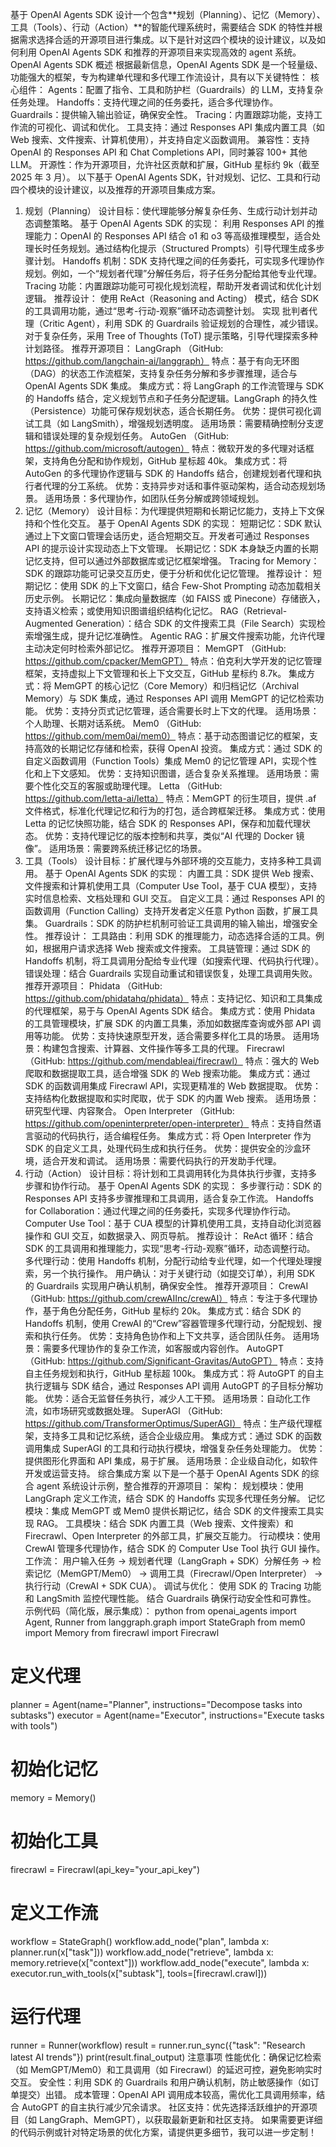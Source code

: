 基于 OpenAI Agents SDK 设计一个包含**规划（Planning）、记忆（Memory）、工具（Tools）、行动（Action）**的智能代理系统时，需要结合 SDK 的特性并根据需求选择合适的开源项目进行集成。以下是针对这四个模块的设计建议，以及如何利用 OpenAI Agents SDK 和推荐的开源项目来实现高效的 agent 系统。
OpenAI Agents SDK 概述
根据最新信息，OpenAI Agents SDK 是一个轻量级、功能强大的框架，专为构建单代理和多代理工作流设计，具有以下关键特性：
核心组件：
Agents：配置了指令、工具和防护栏（Guardrails）的 LLM，支持复杂任务处理。
Handoffs：支持代理之间的任务委托，适合多代理协作。
Guardrails：提供输入输出验证，确保安全性。
Tracing：内置跟踪功能，支持工作流的可视化、调试和优化。
工具支持：通过 Responses API 集成内置工具（如 Web 搜索、文件搜索、计算机使用），并支持自定义函数调用。
兼容性：支持 OpenAI 的 Responses API 和 Chat Completions API，同时兼容 100+ 其他 LLM。
开源性：作为开源项目，允许社区贡献和扩展，GitHub 星标约 9k（截至 2025 年 3 月）。
以下基于 OpenAI Agents SDK，针对规划、记忆、工具和行动四个模块的设计建议，以及推荐的开源项目集成方案。
1. 规划（Planning）
设计目标：使代理能够分解复杂任务、生成行动计划并动态调整策略。
基于 OpenAI Agents SDK 的实现：
利用 Responses API 的推理能力：OpenAI 的 Responses API 结合 o1 和 o3 等高级推理模型，适合处理长时任务规划。通过结构化提示（Structured Prompts）引导代理生成多步骤计划。
Handoffs 机制：SDK 支持代理之间的任务委托，可实现多代理协作规划。例如，一个“规划者代理”分解任务后，将子任务分配给其他专业代理。
Tracing 功能：内置跟踪功能可可视化规划流程，帮助开发者调试和优化计划逻辑。
推荐设计：
使用 ReAct（Reasoning and Acting） 模式，结合 SDK 的工具调用功能，通过“思考-行动-观察”循环动态调整计划。
实现 批判者代理（Critic Agent），利用 SDK 的 Guardrails 验证规划的合理性，减少错误。
对于复杂任务，采用 Tree of Thoughts (ToT) 提示策略，引导代理探索多种计划路径。
推荐开源项目：
LangGraph （GitHub: https://github.com/langchain-ai/langgraph）
特点：基于有向无环图（DAG）的状态工作流框架，支持复杂任务分解和多步骤推理，适合与 OpenAI Agents SDK 集成。
集成方式：将 LangGraph 的工作流管理与 SDK 的 Handoffs 结合，定义规划节点和子任务分配逻辑。LangGraph 的持久性（Persistence）功能可保存规划状态，适合长期任务。
优势：提供可视化调试工具（如 LangSmith），增强规划透明度。
适用场景：需要精确控制分支逻辑和错误处理的复杂规划任务。
AutoGen （GitHub: https://github.com/microsoft/autogen）
特点：微软开发的多代理对话框架，支持角色分配和协作规划，GitHub 星标超 40k。
集成方式：将 AutoGen 的多代理协作逻辑与 SDK 的 Handoffs 结合，创建规划者代理和执行者代理的分工系统。
优势：支持异步对话和事件驱动架构，适合动态规划场景。
适用场景：多代理协作，如团队任务分解或跨领域规划。
2. 记忆（Memory）
设计目标：为代理提供短期和长期记忆能力，支持上下文保持和个性化交互。
基于 OpenAI Agents SDK 的实现：
短期记忆：SDK 默认通过上下文窗口管理会话历史，适合短期交互。开发者可通过 Responses API 的提示设计实现动态上下文管理。
长期记忆：SDK 本身缺乏内置的长期记忆支持，但可以通过外部数据库或记忆框架增强。
Tracing for Memory：SDK 的跟踪功能可记录交互历史，便于分析和优化记忆管理。
推荐设计：
短期记忆：使用 SDK 的上下文窗口，结合 Few-Shot Prompting 动态加载相关历史示例。
长期记忆：集成向量数据库（如 FAISS 或 Pinecone）存储嵌入，支持语义检索；或使用知识图谱组织结构化记忆。
RAG（Retrieval-Augmented Generation）：结合 SDK 的文件搜索工具（File Search）实现检索增强生成，提升记忆准确性。
Agentic RAG：扩展文件搜索功能，允许代理主动决定何时检索外部记忆。
推荐开源项目：
MemGPT （GitHub: https://github.com/cpacker/MemGPT）
特点：伯克利大学开发的记忆管理框架，支持虚拟上下文管理和长上下文交互，GitHub 星标约 8.7k。
集成方式：将 MemGPT 的核心记忆（Core Memory）和归档记忆（Archival Memory）与 SDK 集成，通过 Responses API 调用 MemGPT 的记忆检索功能。
优势：支持分页式记忆管理，适合需要长时上下文的代理。
适用场景：个人助理、长期对话系统。
Mem0 （GitHub: https://github.com/mem0ai/mem0）
特点：基于动态图谱记忆的框架，支持高效的长期记忆存储和检索，获得 OpenAI 投资。
集成方式：通过 SDK 的自定义函数调用（Function Tools）集成 Mem0 的记忆管理 API，实现个性化和上下文感知。
优势：支持知识图谱，适合复杂关系推理。
适用场景：需要个性化交互的客服或助理代理。
Letta （GitHub: https://github.com/letta-ai/letta）
特点：MemGPT 的衍生项目，提供 .af 文件格式，标准化代理记忆和行为的打包，适合跨框架迁移。
集成方式：使用 Letta 的记忆快照功能，结合 SDK 的 Responses API，保存和加载代理状态。
优势：支持代理记忆的版本控制和共享，类似“AI 代理的 Docker 镜像”。
适用场景：需要跨系统迁移记忆的场景。
3. 工具（Tools）
设计目标：扩展代理与外部环境的交互能力，支持多种工具调用。
基于 OpenAI Agents SDK 的实现：
内置工具：SDK 提供 Web 搜索、文件搜索和计算机使用工具（Computer Use Tool，基于 CUA 模型），支持实时信息检索、文档处理和 GUI 交互。
自定义工具：通过 Responses API 的函数调用（Function Calling）支持开发者定义任意 Python 函数，扩展工具集。
Guardrails：SDK 的防护栏机制可验证工具调用的输入输出，增强安全性。
推荐设计：
工具路由：利用 SDK 的推理能力，动态选择合适的工具。例如，根据用户请求选择 Web 搜索或文件搜索。
工具链管理：通过 SDK 的 Handoffs 机制，将工具调用分配给专业代理（如搜索代理、代码执行代理）。
错误处理：结合 Guardrails 实现自动重试和错误恢复，处理工具调用失败。
推荐开源项目：
Phidata （GitHub: https://github.com/phidatahq/phidata）
特点：支持记忆、知识和工具集成的代理框架，易于与 OpenAI Agents SDK 结合。
集成方式：使用 Phidata 的工具管理模块，扩展 SDK 的内置工具集，添加如数据库查询或外部 API 调用等功能。
优势：支持快速原型开发，适合需要多样化工具的场景。
适用场景：构建包含搜索、计算器、文件操作等多工具的代理。
Firecrawl （GitHub: https://github.com/mendableai/firecrawl）
特点：强大的 Web 爬取和数据提取工具，适合增强 SDK 的 Web 搜索功能。
集成方式：通过 SDK 的函数调用集成 Firecrawl API，实现更精准的 Web 数据提取。
优势：支持结构化数据提取和实时爬取，优于 SDK 的内置 Web 搜索。
适用场景：研究型代理、内容聚合。
Open Interpreter （GitHub: https://github.com/openinterpreter/open-interpreter）
特点：支持自然语言驱动的代码执行，适合编程任务。
集成方式：将 Open Interpreter 作为 SDK 的自定义工具，处理代码生成和执行任务。
优势：提供安全的沙盒环境，适合开发和调试。
适用场景：需要代码执行的开发助手代理。
4. 行动（Action）
设计目标：将计划和工具调用转化为具体执行步骤，支持多步骤和协作行动。
基于 OpenAI Agents SDK 的实现：
多步骤行动：SDK 的 Responses API 支持多步骤推理和工具调用，适合复杂工作流。
Handoffs for Collaboration：通过代理之间的任务委托，实现多代理协作行动。
Computer Use Tool：基于 CUA 模型的计算机使用工具，支持自动化浏览器操作和 GUI 交互，如数据录入、网页导航。
推荐设计：
ReAct 循环：结合 SDK 的工具调用和推理能力，实现“思考-行动-观察”循环，动态调整行动。
多代理行动：使用 Handoffs 机制，分配行动给专业代理，如一个代理处理搜索，另一个执行操作。
用户确认：对于关键行动（如提交订单），利用 SDK 的 Guardrails 实现用户确认机制，确保安全性。
推荐开源项目：
CrewAI （GitHub: https://github.com/crewAIInc/crewAI）
特点：专注于多代理协作，基于角色分配任务，GitHub 星标约 20k。
集成方式：结合 SDK 的 Handoffs 机制，使用 CrewAI 的“Crew”容器管理多代理行动，分配规划、搜索和执行任务。
优势：支持角色协作和上下文共享，适合团队任务。
适用场景：需要多代理协作的复杂工作流，如客服或内容创作。
AutoGPT （GitHub: https://github.com/Significant-Gravitas/AutoGPT）
特点：支持自主任务规划和执行，GitHub 星标超 100k。
集成方式：将 AutoGPT 的自主执行逻辑与 SDK 结合，通过 Responses API 调用 AutoGPT 的子目标分解功能。
优势：适合无监督任务执行，减少人工干预。
适用场景：自动化工作流，如市场研究或数据处理。
SuperAGI （GitHub: https://github.com/TransformerOptimus/SuperAGI）
特点：生产级代理框架，支持多工具和记忆系统，适合企业级应用。
集成方式：通过 SDK 的函数调用集成 SuperAGI 的工具和行动执行模块，增强复杂任务处理能力。
优势：提供图形化界面和 API 集成，易于扩展。
适用场景：企业级自动化，如软件开发或运营支持。
综合集成方案
以下是一个基于 OpenAI Agents SDK 的综合 agent 系统设计示例，整合推荐的开源项目：
架构：
规划模块：使用 LangGraph 定义工作流，结合 SDK 的 Handoffs 实现多代理任务分解。
记忆模块：集成 MemGPT 或 Mem0 提供长期记忆，结合 SDK 的文件搜索工具实现 RAG。
工具模块：结合 SDK 内置工具（Web 搜索、文件搜索）和 Firecrawl、Open Interpreter 的外部工具，扩展交互能力。
行动模块：使用 CrewAI 管理多代理协作，结合 SDK 的 Computer Use Tool 执行 GUI 操作。
工作流：
用户输入任务 → 规划者代理（LangGraph + SDK）分解任务 → 检索记忆（MemGPT/Mem0） → 调用工具（Firecrawl/Open Interpreter） → 执行行动（CrewAI + SDK CUA）。
调试与优化：
使用 SDK 的 Tracing 功能和 LangSmith 监控代理性能。
结合 Guardrails 确保行动安全性和可靠性。
示例代码（简化版，展示集成）：
python
from openai_agents import Agent, Runner
from langgraph.graph import StateGraph
from mem0 import Memory
from firecrawl import Firecrawl

# 定义代理
planner = Agent(name="Planner", instructions="Decompose tasks into subtasks")
executor = Agent(name="Executor", instructions="Execute tasks with tools")

# 初始化记忆
memory = Memory()

# 初始化工具
firecrawl = Firecrawl(api_key="your_api_key")

# 定义工作流
workflow = StateGraph()
workflow.add_node("plan", lambda x: planner.run(x["task"]))
workflow.add_node("retrieve", lambda x: memory.retrieve(x["context"]))
workflow.add_node("execute", lambda x: executor.run_with_tools(x["subtask"], tools=[firecrawl.crawl]))

# 运行代理
runner = Runner(workflow)
result = runner.run_sync({"task": "Research latest AI trends"})
print(result.final_output)
注意事项
性能优化：确保记忆检索（如 MemGPT/Mem0）和工具调用（如 Firecrawl）的延迟可控，避免影响实时交互。
安全性：利用 SDK 的 Guardrails 和用户确认机制，防止敏感操作（如订单提交）出错。
成本管理：OpenAI API 调用成本较高，需优化工具调用频率，结合 AutoGPT 的自主执行减少冗余请求。
社区支持：优先选择活跃维护的开源项目（如 LangGraph、MemGPT），以获取最新更新和社区支持。
如果需要更详细的代码示例或针对特定场景的优化方案，请提供更多细节，我可以进一步定制！